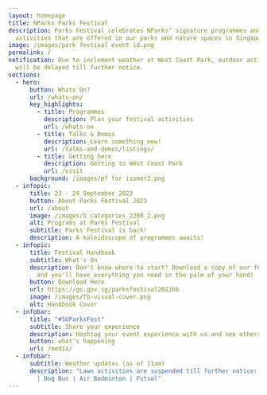 ```yaml
---
layout: homepage
title: NParks Parks Festival
description: Parks Festival celebrates NParks’ signature programmes and
  activities that are offered in our parks and nature spaces in Singapore.
image: /images/park festival event id.png
permalink: /
notification: Due to inclement weather at West Coast Park, outdoor activities
  will be delayed till further notice.
sections:
  - hero:
      button: Whats On?
      url: /whats-on/
      key_highlights:
        - title: Programmes
          description: Plan your festival activities
          url: /whats-on
        - title: Talks & Demos
          description: Learn something new!
          url: /talks-and-demos/listings/
        - title: Getting here
          description: Getting to West Coast Park
          url: /visit
      background: /images/pf for isomer2.png
  - infopic:
      title: 23 - 24 September 2023
      button: About Parks Festival 2023
      url: /about
      image: /images/5 categories_2208_2.png
      alt: Programs at Parks Festival
      subtitle: Parks Festival is back!
      description: A kaleidoscope of programmes awaits!
  - infopic:
      title: Festival Handbook
      subtitle: What's On
      description: Don't know where to start? Download a copy of our festival handbook
        and you'll have everything you need in the palm of your hand!
      button: Download Here
      url: https://go.gov.sg/parksfestival2023hb
      image: /images/fb-visual-cover.png
      alt: Handbook Cover
  - infobar:
      title: "#SGParksFest"
      subtitle: Share your experience
      description: Hashtag your event experience with us and see others in action!
      button: what's happening
      url: /media/
  - infobar:
      subtitle: Weather updates (as of 11am)
      description: "Lawn activities are suspended till further notice:   Bird Displays
        | Dog Run | Air Badminton | Futsal"
---
```

